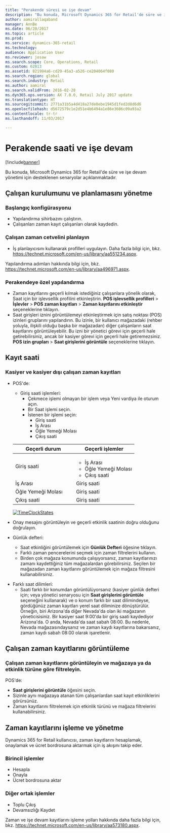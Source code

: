 ```yaml
---
title: "Perakende süresi ve işe devam"
description: "Bu konuda, Microsoft Dynamics 365 for Retail'de süre ve işe devam yönetimi için desteklenen senaryolar açıklanmaktadır."
author: aamirallaqaband
manager: AnnBe
ms.date: 06/20/2017
ms.topic: article
ms.prod: 
ms.service: dynamics-365-retail
ms.technology: 
audience: Application User
ms.reviewer: josaw
ms.search.scope: Core, Operations, Retail
ms.custom: 62813
ms.assetid: 821994a6-cd29-45a3-a526-ce204064f080
ms.search.region: global
ms.search.industry: Retail
ms.author: aamiral
ms.search.validFrom: 2016-02-28
ms.dyn365.ops.version: AX 7.0.0, Retail July 2017 update
ms.translationtype: HT
ms.sourcegitcommit: 2771a31b5a4d418a27de0ebe1945d1fed2d8d6d6
ms.openlocfilehash: d5672579c1e2d51e4b6494a1e86e3606c09a93a2
ms.contentlocale: tr-tr
ms.lasthandoff: 11/03/2017

---
```


# <a name="retail-time-and-attendance"></a>Perakende saati ve işe devam

[!include[banner](includes/banner.md)]


Bu konuda, Microsoft Dynamics 365 for Retail'de süre ve işe devam yönetimi için desteklenen senaryolar açıklanmaktadır. 

<a name="manage-worker-setup-and-scheduling"></a>Çalışan kurulumunu ve planlamasını yönetme
----------------------------------

### <a name="initial-configuration"></a> Başlangıç konfigürasyonu

-   Yapılandırma sihirbazını çalıştırın.
-   Çalışanları zaman kayıt çalışanları olarak kaydedin.

### <a name="plan-worker-schedules"></a>Çalışan zaman cetvelini planlayın

-   İş planlayıcısını kullanarak profilleri uygulayın. Daha fazla bilgi için, bkz. <https://technet.microsoft.com/en-us/library/aa551234.aspx>.

Yapılandırma adımları hakkında bilgi için, bkz. <https://technet.microsoft.com/en-us/library/aa496971.aspx>.

### <a name="retail-specific-configuration"></a>Perakendeye özel yapılandırma

-   Zaman kayıtlarını geçerli kılmak istediğiniz çalışanlara yönelik olarak, Saat için bir işlevsellik profilini etkinleştirin. **POS işlevsellik profilleri** &gt; **İşlevler** &gt; **POS zaman kayıtları** &gt; **Zaman kayıtlarını etkinleştir** seçeneklerine tıklayın.
-   Saat girişleri iznini görüntülemeyi etkinleştirmek için satış noktası (POS) izinleri gruplarını yapılandırın. Bu izinle, bir kullanıcı mağazadaki (rehber yoluyla, ilişkili olduğu başka bir mağazadan) diğer çalışanların saat kayıtlarını görüntüleyebilir. Bu izni bir yönetici görevi için geçerli hale getirebilirsiniz, ancak bir kasiyer görevi için geçerli hale getiremezsiniz. **POS izin grupları** &gt; **Saat girişlerini görüntüle** seçeneklerine tıklayın.

## <a name="register-time"></a>Kayıt saati
### <a name="cashier-and-non-cashier-time-registrations"></a>Kasiyer ve kasiyer dışı çalışan zaman kayıtları

-   POS'de:
    -   Giriş saati işlemleri:
        -   Çekmece işlemi olmayan bir işlem veya Yeni vardiya ile oturum açın.
        -   Bir Saat işlemi seçin.
        -   İstenen bir işlemi seçin:
            -   Giriş saati
            -   İş Arası
            -   Öğle Yemeği Molası
            -   Çıkış saati

    <table>
    <colgroup>
    <col width="50%" />
    <col width="50%" />
    </colgroup>
    <thead>
    <tr class="header">
    <th>Geçerli durum</th>
    <th>Geçerli işlemler</th>
    </tr>
    </thead>
    <tbody>
    <tr class="odd">
    <td>Giriş saati</td>
    <td><ul>
    <li>İş Arası</li>
    <li>Öğle Yemeği Molası</li>
    <li>Çıkış saati</li>
    </ul></td>
    </tr>
    <tr class="even">
    <td>İş Arası</td>
    <td>Giriş saati</td>
    </tr>
    <tr class="odd">
    <td>Öğle Yemeği Molası</td>
    <td>Giriş saati</td>
    </tr>
    <tr class="even">
    <td>Çıkış saati</td>
    <td>Giriş saati</td>
    </tr>
    </tbody>
    </table>

    [![TimeClockStates](./media/timeclockstates.png)](./media/timeclockstates.png)
-   Onay mesajını görüntüleyin ve geçerli etkinlik saatinin doğru olduğunu doğrulayın.
-   Günlük defteri:
    -   Saat etkinliğini görüntülemek için **Günlük Defteri** öğesine tıklayın.
    -   Farklı zaman pencerelerini seçmek için zaman filtrelerini kullanın.
    -   Birden çok mağaza konumunda çalışıyorsanız, zaman kayıtlarınızı zamanı kaydettiğiniz tüm mağazalardan görebilirsiniz. Seçilen bir mağazadan zaman kayıtlarını görüntülemek için mağaza filtresini kullanabilirsiniz.

<!-- -->

-   Farklı saat dilimleri:
    -   Saati farklı bir konumdan görüntülüyorsanız (kasiyer günlük defteri için; veya yönetici senaryosu için **Saat girişlerini görüntüle** seçeneğini kullanarak) ve o konum farklı bir saat dilimindeyse, gördüğünüz zaman kayıtları yerel saat diliminize dönüştürülür. Örneğin, biri Arizona'da diğer Nevada'da olan iki mağazanın yöneticisisiniz. Bir kasiyer saat 9:00'da bir giriş saati kaydediyor Arizona'da. O anda, Nevada'da saat sabah 08:00. Bu nedenle, Nevada mağazasındaysanız ve zaman kaydı kayıtlarına bakarsanız, zaman kaydı sabah 08:00 olarak işaretlenir.

## <a name="view-worker-time-registrations"></a>Çalışan zaman kayıtlarını görüntüleme
### <a name="view-worker-time-registrations-and-filter-by-store-or-activity-type"></a>Çalışan zaman kayıtlarını görüntüleyin ve mağazaya ya da etkinlik türüne göre filtreleyin.

POS'de:

-   **Saat girişlerini görüntüle** öğesini seçin.
-   Sizinle aynı mağazaya atanan tüm çalışanlardan saat kayıt etkinliklerini görürsünüz.
-   Zaman kayıtlarını filtrelemek için etkinlik türünü ve mağaza filtrelerini kullanabilirsiniz.

## <a name="process-and-manage-time-registrations"></a>Zaman kayıtlarını işleme ve yönetme
Dynamics 365 for Retail kullanıcısı, zaman kayıtlarını hesaplamak, onaylamak ve ücret bordrosuna aktarmak için iş akışını takip eder.

### <a name="primary-operations"></a>Birincil işlemler

-   Hesapla
-   Onayla
-   Ücret bordrosuna aktar

### <a name="other-common-operations"></a>Diğer ortak işlemler

-   Toplu Çıkış
-   Devamsızlığı Kaydet

Zaman ve işe devam kayıtlarını işleme yolları hakkında daha fazla bilgi için, bkz. <https://technet.microsoft.com/en-us/library/aa573180.aspx>.




